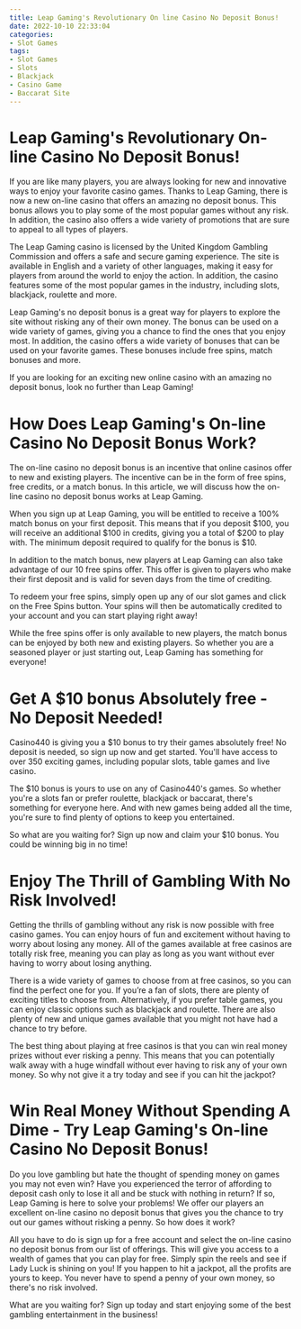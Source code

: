 ```yaml
---
title: Leap Gaming's Revolutionary On line Casino No Deposit Bonus!
date: 2022-10-10 22:33:04
categories:
- Slot Games
tags:
- Slot Games
- Slots
- Blackjack
- Casino Game
- Baccarat Site
---
```



#  Leap Gaming's Revolutionary On-line Casino No Deposit Bonus!

If you are like many players, you are always looking for new and innovative ways to enjoy your favorite casino games. Thanks to Leap Gaming, there is now a new on-line casino that offers an amazing no deposit bonus. This bonus allows you to play some of the most popular games without any risk. In addition, the casino also offers a wide variety of promotions that are sure to appeal to all types of players.

The Leap Gaming casino is licensed by the United Kingdom Gambling Commission and offers a safe and secure gaming experience. The site is available in English and a variety of other languages, making it easy for players from around the world to enjoy the action. In addition, the casino features some of the most popular games in the industry, including slots, blackjack, roulette and more.

Leap Gaming's no deposit bonus is a great way for players to explore the site without risking any of their own money. The bonus can be used on a wide variety of games, giving you a chance to find the ones that you enjoy most. In addition, the casino offers a wide variety of bonuses that can be used on your favorite games. These bonuses include free spins, match bonuses and more.

If you are looking for an exciting new online casino with an amazing no deposit bonus, look no further than Leap Gaming!

#  How Does Leap Gaming's On-line Casino No Deposit Bonus Work?

The on-line casino no deposit bonus is an incentive that online casinos offer to new and existing players. The incentive can be in the form of free spins, free credits, or a match bonus. In this article, we will discuss how the on-line casino no deposit bonus works at Leap Gaming.

When you sign up at Leap Gaming, you will be entitled to receive a 100% match bonus on your first deposit. This means that if you deposit $100, you will receive an additional $100 in credits, giving you a total of $200 to play with. The minimum deposit required to qualify for the bonus is $10.

In addition to the match bonus, new players at Leap Gaming can also take advantage of our 10 free spins offer. This offer is given to players who make their first deposit and is valid for seven days from the time of crediting.

To redeem your free spins, simply open up any of our slot games and click on the Free Spins button. Your spins will then be automatically credited to your account and you can start playing right away!

While the free spins offer is only available to new players, the match bonus can be enjoyed by both new and existing players. So whether you are a seasoned player or just starting out, Leap Gaming has something for everyone!

#  Get A $10 bonus Absolutely free - No Deposit Needed!

Casino440 is giving you a $10 bonus to try their games absolutely free! No deposit is needed, so sign up now and get started. You'll have access to over 350 exciting games, including popular slots, table games and live casino.

The $10 bonus is yours to use on any of Casino440's games. So whether you're a slots fan or prefer roulette, blackjack or baccarat, there's something for everyone here. And with new games being added all the time, you're sure to find plenty of options to keep you entertained.

So what are you waiting for? Sign up now and claim your $10 bonus. You could be winning big in no time!

#  Enjoy The Thrill of Gambling With No Risk Involved!

Getting the thrills of gambling without any risk is now possible with free casino games. You can enjoy hours of fun and excitement without having to worry about losing any money. All of the games available at free casinos are totally risk free, meaning you can play as long as you want without ever having to worry about losing anything.

There is a wide variety of games to choose from at free casinos, so you can find the perfect one for you. If you’re a fan of slots, there are plenty of exciting titles to choose from. Alternatively, if you prefer table games, you can enjoy classic options such as blackjack and roulette. There are also plenty of new and unique games available that you might not have had a chance to try before.

The best thing about playing at free casinos is that you can win real money prizes without ever risking a penny. This means that you can potentially walk away with a huge windfall without ever having to risk any of your own money. So why not give it a try today and see if you can hit the jackpot?

#  Win Real Money Without Spending A Dime - Try Leap Gaming's On-line Casino No Deposit Bonus!

Do you love gambling but hate the thought of spending money on games you may not even win? Have you experienced the terror of affording to deposit cash only to lose it all and be stuck with nothing in return? If so, Leap Gaming is here to solve your problems! We offer our players an excellent on-line casino no deposit bonus that gives you the chance to try out our games without risking a penny. So how does it work?

All you have to do is sign up for a free account and select the on-line casino no deposit bonus from our list of offerings. This will give you access to a wealth of games that you can play for free. Simply spin the reels and see if Lady Luck is shining on you! If you happen to hit a jackpot, all the profits are yours to keep. You never have to spend a penny of your own money, so there's no risk involved.

What are you waiting for? Sign up today and start enjoying some of the best gambling entertainment in the business!